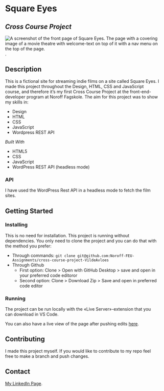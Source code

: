 # Square Eyes
## *Cross Course Project*
![A screenshot of the front page of Square Eyes. The page with a covering image of a movie theatre with welcome-text on top of it with a nav menu on the top of the page.](./images/Square-Eyes.png).

## Description
This is a fictional site for streaming indie films on a site called Square Eyes. I made this project throughout the Design, HTML, CSS and JavaScript course, and therefore it’s my first Cross Course Project at the front-end-developer program at Noroff Fagskole. 
The aim for this project was to show my skills in:
- Design
- HTML 
- CSS
- JavaScript
- Wordpress REST API 

*Built With*
* HTML5
* CSS
* JavaScript
* WordPress REST API (headless mode)

### API
I have used the WordPress Rest API in a headless mode to fetch the film sites.


## Getting Started
### Installing
This is no need for installation. This project is running without dependencies. 
You only need to clone the project and you can do that with the method you prefer: 
- Through commands: `git clone git@github.com:Noroff-FEU-Assignments/cross-course-project-VildeAvloes`
-  Through Github
    -  First option: Clone > Open with GitHub Desktop > save and open in your preferred code editoror
    -  Second option: Clone > Download Zip > Save and open in preferred code editor

### Running
The project can be run locally with the «Live Server»-extension that you can download in VS Code.

You can also have a live view of the page after pushing edits [here](https://aesthetic-frangollo-28a904.netlify.app/).


## Contributing
I made this project myself. If you would like to contribute to my repo feel free to make a branch and push changes. 

## Contact
[My LinkedIn Page](https://www.linkedin.com/in/vilde-avloes/).
